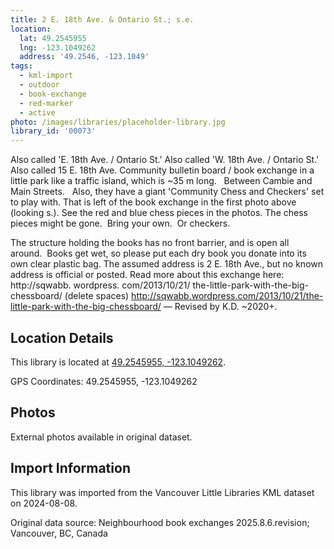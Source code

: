 ```yaml
---
title: 2 E. 18th Ave. & Ontario St.; s.e.
location:
  lat: 49.2545955
  lng: -123.1049262
  address: '49.2546, -123.1049'
tags:
  - kml-import
  - outdoor
  - book-exchange
  - red-marker
  - active
photo: /images/libraries/placeholder-library.jpg
library_id: '00073'
---
```

Also called 'E. 18th Ave. / Ontario St.'
Also called 'W. 18th Ave. / Ontario St.'
Also called 15 E. 18th Ave.
Community bulletin board / book exchange 
in a little park like a traffic island,
which is ~35 m long.  
Between Cambie and Main Streets.  
Also, they have a giant 'Community Chess and Checkers' set to play with.
That is left of the book exchange
in the first photo above (looking s.).
See the red and blue chess pieces in the photos.
The chess pieces might be gone.  
Bring your own.  Or checkers.

The structure holding the books has no front barrier, and is open all around.  Books get wet, so please put each dry book you donate into its own clear plastic bag.
The assumed address is 2 E. 18th Ave., but no known address is official or posted.
Read more about this exchange here:
http://sqwabb. wordpress. com/2013/10/21/ the-little-park-with-the-big-chessboard/ (delete spaces)
http://sqwabb.wordpress.com/2013/10/21/the-little-park-with-the-big-chessboard/
— Revised by K.D. ~2020+.

## Location Details

This library is located at [49.2545955, -123.1049262](https://www.google.com/maps?q=49.2545955,-123.1049262).

GPS Coordinates: 49.2545955, -123.1049262

## Photos

External photos available in original dataset.

## Import Information

This library was imported from the Vancouver Little Libraries KML dataset on 2024-08-08.

Original data source: Neighbourhood book exchanges 2025.8.6.revision; Vancouver, BC, Canada
